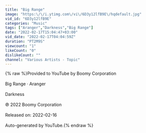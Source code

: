 ```yaml
---
title: "Big Range"
image: "https:\/\/i.ytimg.com\/vi\/6D3y12lfB9E\/hqdefault.jpg"
vid_id: "6D3y12lfB9E"
categories: "Music"
tags: ["Aranger","Darkness","Big Range"]
date: "2022-02-17T15:04:47+03:00"
vid_date: "2022-02-17T04:04:59Z"
duration: "PT2M9S"
viewcount: "1"
likeCount: "0"
dislikeCount: ""
channel: "Various Artists - Topic"
---
```

{% raw %}Provided to YouTube by Boomy Corporation<br /><br />Big Range · Aranger<br /><br />Darkness<br /><br />℗ 2022 Boomy Corporation<br /><br />Released on: 2022-02-16<br /><br />Auto-generated by YouTube.{% endraw %}
